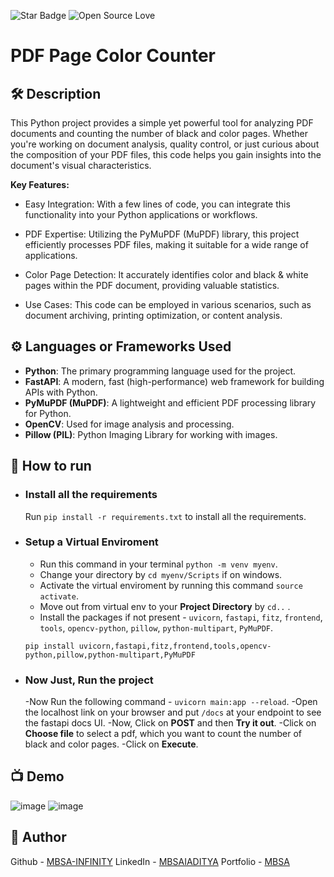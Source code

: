 <!--Please do not remove this part-->
![Star Badge](https://img.shields.io/static/v1?label=%F0%9F%8C%9F&message=If%20Useful&style=style=flat&color=BC4E99)
![Open Source Love](https://badges.frapsoft.com/os/v1/open-source.svg?v=103)

# PDF Page Color Counter

## 🛠️ Description
This Python project provides a simple yet powerful tool for analyzing PDF documents and counting the number of black and color pages. Whether you're working on document analysis, quality control, or just curious about the composition of your PDF files, this code helps you gain insights into the document's visual characteristics.

**Key Features:**

* Easy Integration: With a few lines of code, you can integrate this functionality into your Python applications or workflows.

* PDF Expertise: Utilizing the PyMuPDF (MuPDF) library, this project efficiently processes PDF files, making it suitable for a wide range of applications.

* Color Page Detection: It accurately identifies color and black & white pages within the PDF document, providing valuable statistics.

* Use Cases: This code can be employed in various scenarios, such as document archiving, printing optimization, or content analysis.

## ⚙️ Languages or Frameworks Used
- **Python**: The primary programming language used for the project.
- **FastAPI**: A modern, fast (high-performance) web framework for building APIs with Python.
- **PyMuPDF (MuPDF)**: A lightweight and efficient PDF processing library for Python.
- **OpenCV**: Used for image analysis and processing.
- **Pillow (PIL)**: Python Imaging Library for working with images.

## 🌟 How to run
 - ### Install all the requirements
    Run `pip install -r requirements.txt` to install all the requirements.
 - ### Setup a Virtual Enviroment

   - Run this command in your terminal `python -m venv myenv`.
   - Change your directory by `cd myenv/Scripts` if on windows.
   - Activate the virtual enviroment by running this command `source activate`.
   - Move out from virtual env to your **Project Directory** by `cd..` .
   - Install the packages if not present - `uvicorn`, `fastapi`, `fitz`, `frontend`, `tools`, `opencv-python`, `pillow`, `python-multipart`, `PyMuPDF`.
   ```
   pip install uvicorn,fastapi,fitz,frontend,tools,opencv-python,pillow,python-multipart,PyMuPDF
   ```

- ###  Now Just, Run the project
   
   -Now Run the following command - `uvicorn main:app --reload`.
   -Open the localhost link on your browser and put `/docs` at your endpoint to see the fastapi docs UI.
   -Now, Click on **POST** and then **Try it out**.
   -Click on **Choose file** to select a pdf, which you want to count the number of black and color pages.
   -Click on **Execute**.


## 📺 Demo
![image](https://github.com/MBSA-INFINITY/MBSA-Forms/assets/85332648/2200ef81-57de-4619-ba33-4bed2cf31780)
![image](https://github.com/MBSA-INFINITY/MBSA-Forms/assets/85332648/ad83c91d-e140-4f4b-9b30-81b4903f1011)

## 🤖 Author

Github - [MBSA-INFINITY](https://github.com/MBSA-INFINITY)
LinkedIn - [MBSAIADITYA](https://www.linkedin.com/in/mbsaiaditya/)
Portfolio - [MBSA](https://mbsaiaditya.in/)




